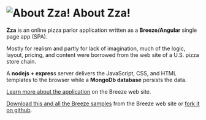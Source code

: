 # ![About Zza!](http://www.breezejs.com/sites/all/files/samples/zza-sample.png) About Zza!

**Zza** is an online pizza parlor application 
written as a **Breeze/Angular** single page app (SPA). 

Mostly for realism and partly for lack of imagination, 
much of the logic, layout, pricing, and content were 
borrowed from the web site of a U.S. pizza store chain.

A **nodejs + expres**s server delivers the 
JavaScript, CSS, and HTML templates to the browser while  a **MongoDb database** persists the data.

<a href="http://www.breezejs.com/samples/zza" title="Zza documentation" target="_blank">
Learn more about the application</a> 
on the Breeze web site.

<a href="http://www.breezejs.com/documentation/download" title="Breeze sample downloads" 
target="_blank">Download this and all the Breeze samples</a> from the Breeze web site or <a href="https://github.com/Breeze/breeze.js.samples" 
title="BreezeJS Samples on github" target="_blank">fork it on github</a>.